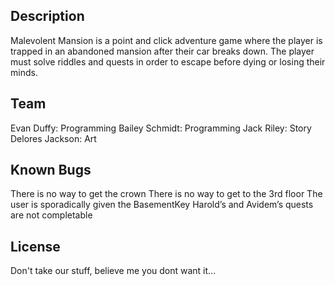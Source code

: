 ## Description

Malevolent Mansion is a point and click adventure game where the player is trapped in an abandoned mansion after their car breaks down. The player must solve riddles and quests in order to escape before dying or losing their minds.

## Team

Evan Duffy: Programming
Bailey Schmidt: Programming
Jack Riley: Story
Delores Jackson: Art

## Known Bugs

There is no way to get the crown
There is no way to get to the 3rd floor
The user is sporadically given the BasementKey
Harold’s and Avidem’s quests are not completable

## License

Don't take our stuff, believe me you dont want it...

